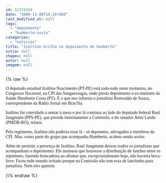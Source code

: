```yaml
---
id: 12374264
date: "2006-11-08T14:10:00Z"
last_modified_at: null
tags:
  - "depoimento"
  - "humberto-costa"
categories:
  - "noticias"
title: "Izaltino brilha no depoimento de Humberto"
sutia: null
chapeu: null
autor: null
imagem: null
---
```

{\% raw %}
<p><P><FONT face=Verdana>O deputado estadual Izaltino Nascimento (PT-PE) está todo-todo neste momento, no Congresso Nacional, na CPI das Sanguessugas, onde presta depoimento o ex-ministro da Saúde Humberto Costa (PT). É o que nos informa o jornalista Romoaldo de Souza, correspondente da Rádio Jornal em Bras?lia.</FONT></P></p>
<p><P><FONT face=Verdana>Izaltino foi convidado a sentar à mesa e por lá continua ao lado do deputado federal Raul Jungmann (PPS-PE), que preside interinamente a Comissão, e do senador Amir Lando (PMDB-RO), relator.</FONT></P></p>
<p><P><FONT face=Verdana>Pelo regimento, Izaltino não poderia estar lá - só depoentes, advogados e membros da CPI. Mas, como parte do grupo que acompanha Humberto, acabou sendo aceito.</FONT></P></p>
<p><P><FONT face=Verdana>Além de permitir a presença de Izaltino, Raul Jungmann deixou irados os jornalistas que acompanham o depoimento. Ele insinuou que houvesse a&nbsp;distribuição de lanches entre os repórteres, fazendo brincadeira ao afirmar que, excepcionalmente hoje, não haveria boca-livre. Ficou todo mundo irritado porque&nbsp;na Comissão não tem essa de lanchinho para jornalista. Nem eles querem.</FONT></P> </p>
{\% endraw %}